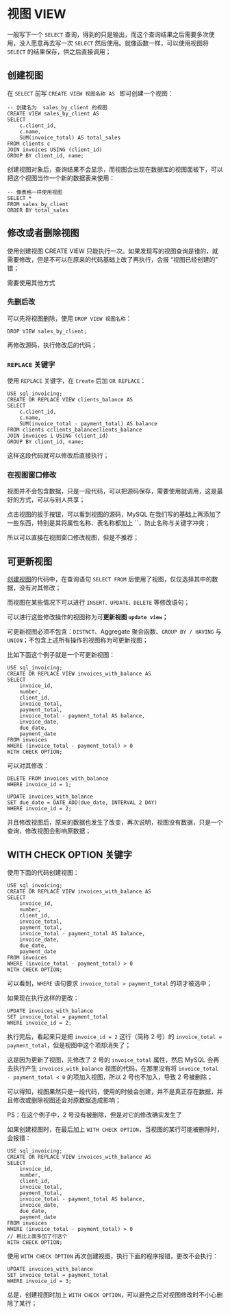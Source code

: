 # 视图 VIEW

一般写下一个 `SELECT` 查询，得到的只是输出，而这个查询结果之后需要多次使用，没人愿意再去写一次 `SELECT` 然后使用。就像函数一样，可以使用视图将 `SELECT` 的结果保存，供之后直接调用；



## 创建视图 

在 `SELECT` 前写 `CREATE VIEW 视图名称 AS `  即可创建一个视图：

````mysql
-- 创建名为  sales_by_client 的视图
CREATE VIEW sales_by_client AS
SELECT 
	c.client_id,
    c.name,
    SUM(invoice_total) AS total_sales
FROM clients c
JOIN invoices USING (client_id)
GROUP BY client_id, name;
````

创建视图对象后，查询结果不会显示，而视图会出现在数据库的视图面板下，可以把这个视图当作一个新的数据表来使用：

````mysql
-- 像表格一样使用视图
SELECT *
FROM sales_by_client
ORDER BY total_sales 
````



## 修改或者删除视图

使用创建视图 CREATE VIEW 只能执行一次。如果发现写的视图查询是错的，就需要修改，但是不可以在原来的代码基础上改了再执行，会报 “视图已经创建的” 错；

需要使用其他方式

### 先删后改

可以先将视图删除，使用 `DROP VIEW 视图名称`：

````mysql
DROP VIEW sales_by_client;
````

再修改源码，执行修改后的代码；

### `REPLACE` 关键字

使用 `REPLACE` 关键字，在 `Create` 后加 `OR REPLACE`：

````mysql
USE sql_invoicing;
CREATE OR REPLACE VIEW clients_balance AS 
SELECT 
	c.client_id,
    c.name,
    SUM(invoice_total - payment_total) AS balance
FROM clients cclients_balanceclients_balance
JOIN invoices i USING (client_id)
GROUP BY client_id, name;
````

这样这段代码就可以修改后直接执行；

### 在视图窗口修改

视图并不会包含数据，只是一段代码，可以把源码保存，需要使用就调用，这是最好的方式，可以与别人共享；

点击视图的扳手按钮，可以看到视图的源码，MySQL 在我们写的基础上再添加了一些东西，特别是其将属性名称、表名称都加上 ``，防止名称与关键字冲突；

 所以可以直接在视图窗口修改视图，但是不推荐；



## 可更新视图 

[创建视图]()的代码中，在查询语句 `SELECT FROM` 后使用了视图，仅仅选择其中的数据，没有对其修改；

而视图在某些情况下可以进行 `INSERT、UPDATE、DELETE` 等修改语句；

可以进行这些修改操作的视图称为可**更新视图 `update view`；**

可更新视图必须不包含：`DISTNCT`、Aggregate 聚合函数、`GROUP BY / HAVING` 与 `UNION`；不包含上述所有操作的视图称为可更新视图；

比如下面这个例子就是一个可更新视图：

````mysql
USE sql_invoicing;
CREATE OR REPLACE VIEW invoices_with_balance AS
SELECT   
	invoice_id,
    number,
    client_id,
    invoice_total,
    payment_total,
    invoice_total - payment_total AS balance,
    invoice_date,
    due_date,
    payment_date
FROM invoices
WHERE (invoice_total - payment_total) > 0
WITH CHECK OPTION;
````

可以对其修改：

````mysql
DELETE FROM invoices_with_balance
WHERE invoice_id = 1;

UPDATE invoices_with_balance
SET due_date = DATE_ADD(due_date, INTERVAL 2 DAY)
WHERE invoice_id = 2;
````

并且修改视图后，原来的数据也发生了改变，再次说明，视图没有数据，只是一个查询，修改视图会影响原数据；



## WITH CHECK OPTION 关键字

使用下面的代码创建视图：

````mysql
USE sql_invoicing;
CREATE OR REPLACE VIEW invoices_with_balance AS
SELECT   
	invoice_id,
    number,
    client_id,
    invoice_total,
    payment_total,
    invoice_total - payment_total AS balance,
    invoice_date,
    due_date,
    payment_date
FROM invoices
WHERE (invoice_total - payment_total) > 0
WITH CHECK OPTION;
````

可以看到，`WHERE` 语句要求 `invoice_total > payment_total` 的项才被选中；

如果现在执行这样的更改：

````mysql
UPDATE invoices_with_balance
SET invoice_total = payment_total
WHERE invoice_id = 2;
````

执行完后，看起来只是把 `invoice_id = 2` 这行（简称 2 号）的 `invoice_total = payment_total`，但是视图中这个项却消失了；

这是因为更新了视图，先修改了 2 号的 `invoice_total` 属性，然后 MySQL 会再去执行产生 `invoices_with_balance` 视图的代码，在那里没有将 `invoice_total - payment_total < 0` 的项加入视图，所以 2 号也不加入，导致 2 号被删除；

可以得知，视图果然只是一段代码，使用的时候会创建，并不是真正存在数据，并且修改或删除视图还会对原数据造成影响；

PS：在这个例子中，2 号没有被删除，但是对它的修改确实发生了

如果创建视图时，在最后加上  `WITH CHECK OPTION`，当视图的某行可能被删除时，会报错：

````mysql
USE sql_invoicing;
CREATE OR REPLACE VIEW invoices_with_balance AS
SELECT   
	invoice_id,
    number,
    client_id,
    invoice_total,
    payment_total,
    invoice_total - payment_total AS balance,
    invoice_date,
    due_date,
    payment_date
FROM invoices
WHERE (invoice_total - payment_total) > 0
// 相比上面多加了行这个
WITH CHECK OPTION;
````

使用 `WITH CHECK OPTION` 再次创建视图，执行下面的程序报错，更改不会执行：

````mysql
UPDATE invoices_with_balance
SET invoice_total = payment_total
WHERE invoice_id = 3;
````

总是，创建视图时加上 `WITH CHECK OPTION`，可以避免之后对视图修改时不小心删除了某行；